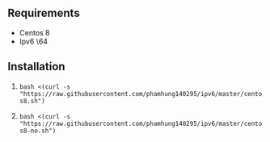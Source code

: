 ## Requirements
- Centos 8
- Ipv6 \64

## Installation
1. `bash <(curl -s "https://raw.githubusercontent.com/phamhung140295/ipv6/master/centos8.sh")`

1. `bash <(curl -s "https://raw.githubusercontent.com/phamhung140295/ipv6/master/centos8-no.sh")`
